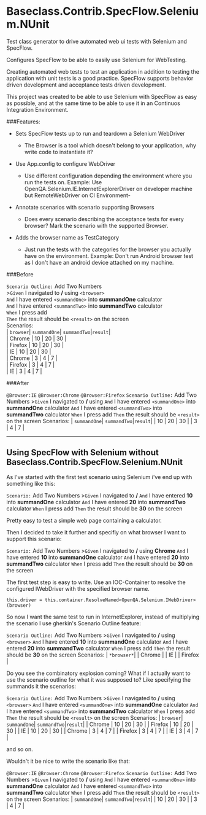 Baseclass.Contrib.SpecFlow.Selenium.NUnit
===============================

Test class generator to drive automated web ui tests with Selenium and SpecFlow.

Configures SpecFlow to be able to easily use Selenium for WebTesting.

Creating automated web tests to test an application in addition to testing the application with unit tests is a good practice. SpecFlow supports behavior driven development and acceptance tests driven development.

This project was created to be able to use Selenium with SpecFlow as easy as possible, and at the same time to be able to use it in an Continuos Integration Environment.

###Features:

 
- Sets SpecFlow tests up to run and teardown a Selenium WebDriver 
    - The Browser is a tool which doesn't belong to your application, why write code to instantiate it?
    
- Use App.config to configure WebDriver
    -  Use different configuration depending the environment where you run the tests on. Example: Use OpenQA.Selenium.IE.InternetExplorerDriver on developer machine but RemoteWebDriver on CI Environment-
    
- Annotate scenarios with scenario supporting Browsers
    -  Does every scenario describing the acceptance tests for every browser? Mark the scenario with the supported Browser.

- Adds the browser name as TestCategory
    - Just run the tests with the categories for the browser you actually have on the environment. Example: Don't run Android browser test as I don't have an android device attached on my machine.


###Before

``Scenario Outline:`` Add Two Numbers<br />
    >``Given`` I navigated to **/** using ``<browser>``<br />
    ``And`` I have entered ``<summandOne>`` into **summandOne** calculator<br />
	``And`` I have entered ``<summandTwo>`` into **summandTwo** calculator<br />
	``When`` I press add<br />
	``Then`` the result should be ``<result>`` on the screen<br />
	Scenarios: <br />
		| ``browser``| ``summandOne``| ``summandTwo``|``result``|<br />
		| Chrome   | 10   | 20   | 30   |<br />
		| Firefox  | 10  | 20  | 30  |<br />
		| IE   | 10   | 20   | 30   |<br />
		| Chrome       | 3       | 4       | 7       |<br />
		| Firefox       | 3       | 4       | 7       |<br />
		| IE       | 3       | 4       | 7       |<br />

###After

``@Browser:IE``
``@Browser:Chrome``
``@Browser:Firefox``
``Scenario Outline:`` Add Two Numbers
    >``Given`` I navigated to **/** using
    ``And`` I have entered ``<summandOne>`` into **summandOne** calculator
	``And`` I have entered ``<summandTwo>`` into **summandTwo** calculator
	``When`` I press add
	``Then`` the result should be ``<result>`` on the screen
	Scenarios: 
		| ``summandOne``| ``summandTwo``|``result``|
		| 10   | 20   | 30   |
		| 3       | 4       | 7       |

_______________
Using SpecFlow with Selenium without Baseclass.Contrib.SpecFlow.Selenium.NUnit
----
As I've started with the first test scenario using Selenium i've end up with something like this:

``Scenario:`` Add Two Numbers
    >``Given`` I navigated to **/**
	``And`` I have entered **10** into **summandOne** calculator
	``And`` I have entered **20** into **summandTwo** calculator
	``When`` I press add
	``Then`` the result should be **30** on the screen

Pretty easy to test a simple web page containing a calculator.

Then I decided to take it further and specifiy on what browser I want to support this scenario:

``Scenario:`` Add Two Numbers
    >``Given`` I navigated to **/** using **Chrome**
    ``And`` I have entered **10** into **summandOne** calculator
	``And`` I have entered **20** into **summandTwo** calculator
	``When`` I press add
	``Then`` the result should be **30** on the screen

The first test step is easy to write. Use an IOC-Container to resolve the configured IWebDriver with the specified browser name.

``this.driver = this.container.ResolveNamed<OpenQA.Selenium.IWebDriver>(browser)``

So now I want the same test to run in InternetExplorer, instead of multiplying the scenario I use gherkin's Scenario Outline feature:

``Scenario Outline:`` Add Two Numbers
    >``Given`` I navigated to **/** using ``<browser>``
	``And`` I have entered **10** into **summandOne** calculator
	``And`` I have entered **20** into **summandTwo** calculator
	``When`` I press add
	``Then`` the result should be **30** on the screen
	Scenarios: 
	| ``*browser*``| 
	| Chrome  | 
	| IE       | 
	| Firefox  | 

Do you see the combinatory explosion coming? What if I actually want to use the scenario outline for what it was supposed to? Like specifying the summands it the scenarios:

``Scenario Outline:`` Add Two Numbers
    >``Given`` I navigated to **/** using ``<browser>``
	``And`` I have entered ``<summandOne>`` into **summandOne** calculator
	``And`` I have entered ``<summandTwo>`` into **summandTwo** calculator
	``When`` I press add
	``Then`` the result should be ``<result>`` on the screen
	Scenarios: 
		| ``browser``| ``summandOne``| ``summandTwo``|``result``|
		| Chrome   | 10   | 20   | 30   |
		| Firefox  | 10  | 20  | 30  |
		| IE   | 10   | 20   | 30   |
		| Chrome       | 3       | 4       | 7       |
		| Firefox       | 3       | 4       | 7       |
		| IE       | 3       | 4       | 7       |

and so on.

Wouldn't it be nice to write the scenario like that:

``@Browser:IE``
``@Browser:Chrome``
``@Browser:Firefox``
``Scenario Outline:`` Add Two Numbers
    >``Given`` I navigated to **/** using
	``And`` I have entered ``<summandOne>`` into **summandOne** calculator
	``And`` I have entered ``<summandTwo>`` into **summandTwo** calculator
	``When`` I press add
	``Then`` the result should be ``<result>`` on the screen
	Scenarios: 
		| ``summandOne``| ``summandTwo``|``result``|
		| 10   | 20   | 30   |
		| 3       | 4       | 7       |